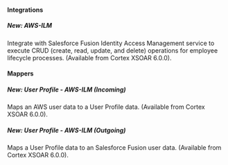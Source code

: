 #### Integrations
##### New: AWS-ILM
Integrate with Salesforce Fusion Identity Access Management service to execute CRUD (create, read, update, and delete) operations for employee lifecycle processes. (Available from Cortex XSOAR 6.0.0).

#### Mappers
##### New: User Profile - AWS-ILM (Incoming)
Maps an AWS user data to a User Profile data. (Available from Cortex XSOAR 6.0.0).

##### New: User Profile - AWS-ILM (Outgoing)
Maps a User Profile data to an Salesforce Fusion user data. (Available from Cortex XSOAR 6.0.0).
